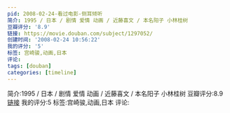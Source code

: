 ```yaml
---
pid: 2008-02-24-看过电影-侧耳倾听
简介: 1995 / 日本 / 剧情 爱情 动画 / 近藤喜文 / 本名阳子 小林桂树
豆瓣评分: '8.9'
链接: https://movie.douban.com/subject/1297052/
创建时间: '2008-02-24 10:56:22'
我的评分: '5'
标签: 宫崎骏,动画,日本
评论:
tags: [douban]
categories: [timeline]
---
```

简介:1995 / 日本 / 剧情 爱情 动画 / 近藤喜文 / 本名阳子 小林桂树
豆瓣评分:8.9
[链接](https://movie.douban.com/subject/1297052/)
我的评分:5
标签:宫崎骏,动画,日本
评论:
